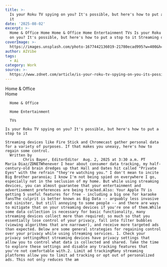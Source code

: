 ```yaml
---
title: >-
  Is your Roku TV spying on you? It's possible, but here's how to put a stop to
  it
date: '2025-08-02'
excerpt: >-
  Home & Office Home Home & Office Home Entertainment TVs Is your Roku TV spying
  on you? It's possible, but here's how to put a stop to it Streaming dev...
coverImage: >-
  https://images.unsplash.com/photo-1677442136019-21780ecad995?w=400&h=200&fit=crop&auto=format
author: AIVibe
tags:
  - Ai
category: Work
source: >-
  https://www.zdnet.com/article/is-your-roku-tv-spying-on-you-its-possible-but-heres-how-to-put-a-stop-to-it/
---
```

Home & Office      
      Home
    
      Home & Office
    
      Home Entertainment
    
      TVs
       
    Is your Roku TV spying on you? It's possible, but here's how to put a stop to it
     
    Streaming devices like Fire Stick and Chromecast gather personal data for a variety of purposes. If that makes you uneasy, here's how to regain some control.
      Written by 
            Chris Bayer, EditorEditor  Aug. 2, 2025 at 3:30 a.m. PT                             Maria Diaz/ZDNETWhenever I hear about consumer data tracking, my half-century-old brain dredges up that Hall and Oates hit called "Private Eyes" with the refrain "they're watching you." I don't mean to incite Big Brother paranoia; I know I'm not being spied on everywhere I go, especially not in the seclusion of my home. But while using streaming devices, you can almost guarantee that your entertainment and advertisement preferences are being tracked.Also: Your Apple TV is getting 5 useful features for free - including a big one for karaoke fansThe culprit is better known as Big Data -- arguably less invasive and sinister, but still annoying to some people -- and there are ways to mitigate that on your streaming devices if you're one of them.While some data collection is necessary for basic functionality, many streaming devices collect more than required; so much so that you essentially lose control of your privacy, fall into filter bubbles (viewing algorithms that are narrower), and receive more targeted ads than expected. Below are some general strategies for regaining control over your privacy while using streaming services. 1. Check your privacy settingsMost streaming devices have privacy settings that allow you to control what data is collected and shared. Take the time to explore these settings and disable any tracking features that you're not comfortable with.2. Limit ad trackingMany streaming platforms allow you to limit ad tracking or opt out of personalized ads. This not only reduces the am
